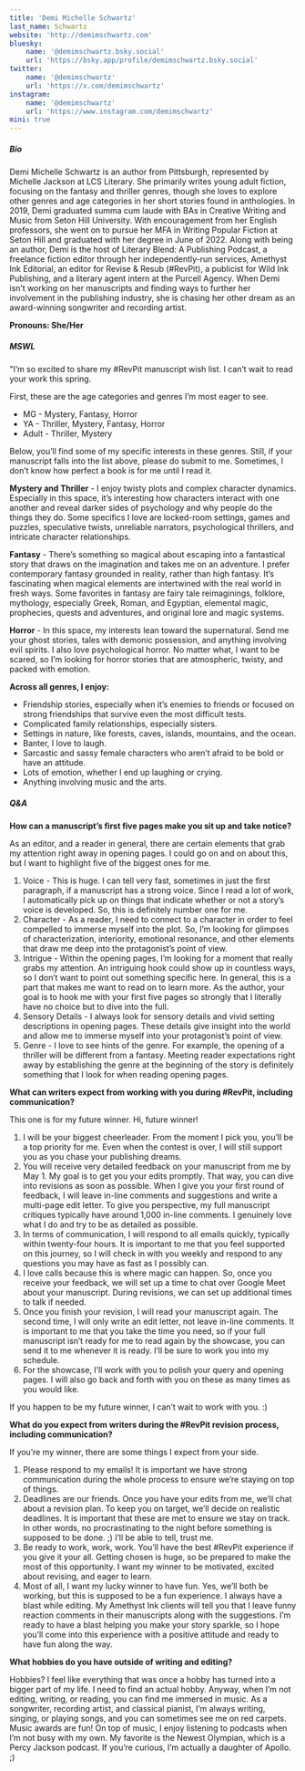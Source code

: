 ```yaml
---
title: 'Demi Michelle Schwartz'
last_name: Schwartz
website: 'http://demimschwartz.com'
bluesky:
    name: '@demimschwartz.bsky.social'
    url: 'https://bsky.app/profile/demimschwartz.bsky.social'
twitter:
    name: '@demimschwartz'
    url: 'https://x.com/demimschwartz'
instagram:
    name: '@demimschwartz'
    url: 'https://www.instagram.com/demimschwartz'
mini: true
---
```


##### Bio

Demi Michelle Schwartz is an author from Pittsburgh, represented by Michelle Jackson at LCS Literary. She primarily writes young adult fiction, focusing on the fantasy and thriller genres, though she loves to explore other genres and age categories in her short stories found in anthologies. In 2019, Demi graduated summa cum laude with BAs in Creative Writing and Music from Seton Hill University. With encouragement from her English professors, she went on to pursue her MFA in Writing Popular Fiction at Seton Hill and graduated with her degree in June of 2022. Along with being an author, Demi is the host of Literary Blend: A Publishing Podcast, a freelance fiction editor through her independently-run services, Amethyst Ink Editorial, an editor for Revise & Resub (#RevPit), a publicist for Wild Ink Publishing, and a literary agent intern at the Purcell Agency. When Demi isn’t working on her manuscripts and finding ways to further her involvement in the publishing industry, she is chasing her other dream as an award-winning songwriter and recording artist.

**Pronouns: She/Her**

##### MSWL

"I’m so excited to share my #RevPit manuscript wish list. I can’t wait to read your work this spring.

First, these are the age categories and genres I’m most eager to see.

* MG - Mystery, Fantasy, Horror
* YA - Thriller, Mystery, Fantasy, Horror
* Adult - Thriller, Mystery

Below, you’ll find some of my specific interests in these genres. Still, if your manuscript falls into the list above, please do submit to me. Sometimes, I don’t know how perfect a book is for me until I read it.

**Mystery and Thriller** - I enjoy twisty plots and complex character dynamics. Especially in this space, it’s interesting how characters interact with one another and reveal darker sides of psychology and why people do the things they do. Some specifics I love are locked-room settings, games and puzzles, speculative twists, unreliable narrators, psychological thrillers, and intricate character relationships.

**Fantasy** - There’s something so magical about escaping into a fantastical story that draws on the imagination and takes me on an adventure. I prefer contemporary fantasy grounded in reality, rather than high fantasy. It’s fascinating when magical elements are intertwined with the real world in fresh ways. Some favorites in fantasy are fairy tale reimaginings, folklore, mythology, especially Greek, Roman, and Egyptian, elemental magic, prophecies, quests and adventures, and original lore and magic systems.

**Horror** - In this space, my interests lean toward the supernatural. Send me your ghost stories, tales with demonic possession, and anything involving evil spirits. I also love psychological horror. No matter what, I want to be scared, so I’m looking for horror stories that are atmospheric, twisty, and packed with emotion.

**Across all genres, I enjoy:**
* Friendship stories, especially when it’s enemies to friends or focused on strong friendships that survive even the most difficult tests.
* Complicated family relationships, especially sisters.
* Settings in nature, like forests, caves, islands, mountains, and the ocean.
* Banter, I love to laugh.
* Sarcastic and sassy female characters who aren’t afraid to be bold or have an attitude.
* Lots of emotion, whether I end up laughing or crying.
* Anything involving music and the arts.

##### Q&A

**How can a manuscript’s first five pages make you sit up and take notice?** 

As an editor, and a reader in general, there are certain elements that grab my attention right away in opening pages. I could go on and on about this, but I want to highlight five of the biggest ones for me.
1. Voice - This is huge. I can tell very fast, sometimes in just the first paragraph, if a manuscript has a strong voice. Since I read a lot of work, I automatically pick up on things that indicate whether or not a story’s voice is developed. So, this is definitely number one for me.
2. Character - As a reader, I need to connect to a character in order to feel compelled to immerse myself into the plot. So, I’m looking for glimpses of characterization, interiority, emotional resonance, and other elements that draw me deep into the protagonist’s point of view.
3. Intrigue - Within the opening pages, I’m looking for a moment that really grabs my attention. An intriguing hook could show up in countless ways, so I don’t want to point out something specific here. In general, this is a part that makes me want to read on to learn more. As the author, your goal is to hook me with your first five pages so strongly that I literally have no choice but to dive into the full.
4. Sensory Details - I always look for sensory details and vivid setting descriptions in opening pages. These details give insight into the world and allow me to immerse myself into your protagonist’s point of view.
5. Genre - I love to see hints of the genre. For example, the opening of a thriller will be different from a fantasy. Meeting reader expectations right away by establishing the genre at the beginning of the story is definitely something that I look for when reading opening pages.

**What can writers expect from working with you during #RevPit, including communication?**

This one is for my future winner. Hi, future winner!
1. I will be your biggest cheerleader. From the moment I pick you, you’ll be a top priority for me. Even when the contest is over, I will still support you as you chase your publishing dreams.
2. You will receive very detailed feedback on your manuscript from me by May 1. My goal is to get you your edits promptly. That way, you can dive into revisions as soon as possible. When I give you your first round of feedback, I will leave in-line comments and suggestions and write a multi-page edit letter. To give you perspective, my full manuscript critiques typically have around 1,000 in-line comments. I genuinely love what I do and try to be as detailed as possible.
3. In terms of communication, I will respond to all emails quickly, typically within twenty-four hours. It is important to me that you feel supported on this journey, so I will check in with you weekly and respond to any questions you may have as fast as I possibly can.
4. I love calls because this is where magic can happen. So, once you receive your feedback, we will set up a time to chat over Google Meet about your manuscript. During revisions, we can set up additional times to talk if needed.
5. Once you finish your revision, I will read your manuscript again. The second time, I will only write an edit letter, not leave in-line comments. It is important to me that you take the time you need, so if your full manuscript isn’t ready for me to read again by the showcase, you can send it to me whenever it is ready. I’ll be sure to work you into my schedule.
6. For the showcase, I’ll work with you to polish your query and opening pages. I will also go back and forth with you on these as many times as you would like.

If you happen to be my future winner, I can’t wait to work with you. :)

**What do you expect from writers during the #RevPit revision process, including communication?**

If you’re my winner, there are some things I expect from your side.
1. Please respond to my emails! It is important we have strong communication during the whole process to ensure we’re staying on top of things.
2. Deadlines are our friends. Once you have your edits from me, we’ll chat about a revision plan. To keep you on target, we’ll decide on realistic deadlines. It is important that these are met to ensure we stay on track. In other words, no procrastinating to the night before something is supposed to be done. ;) I’ll be able to tell, trust me.
3. Be ready to work, work, work. You’ll have the best #RevPit experience if you give it your all. Getting chosen is huge, so be prepared to make the most of this opportunity. I want my winner to be motivated, excited about revising, and eager to learn.
4. Most of all, I want my lucky winner to have fun. Yes, we’ll both be working, but this is supposed to be a fun experience. I always have a blast while editing. My Amethyst Ink clients will tell you that I leave funny reaction comments in their manuscripts along with the suggestions. I’m ready to have a blast helping you make your story sparkle, so I hope you’ll come into this experience with a positive attitude and ready to have fun along the way.

**What hobbies do you have outside of writing and editing?**

Hobbies? I feel like everything that was once a hobby has turned into a bigger part of my life. I need to find an actual hobby. Anyway, when I’m not editing, writing, or reading, you can find me immersed in music. As a songwriter, recording artist, and classical pianist, I’m always writing, singing, or playing songs, and you can sometimes see me on red carpets. Music awards are fun! On top of music, I enjoy listening to podcasts when I’m not busy with my own. My favorite is the Newest Olympian, which is a Percy Jackson podcast. If you’re curious, I’m actually a daughter of Apollo. ;)